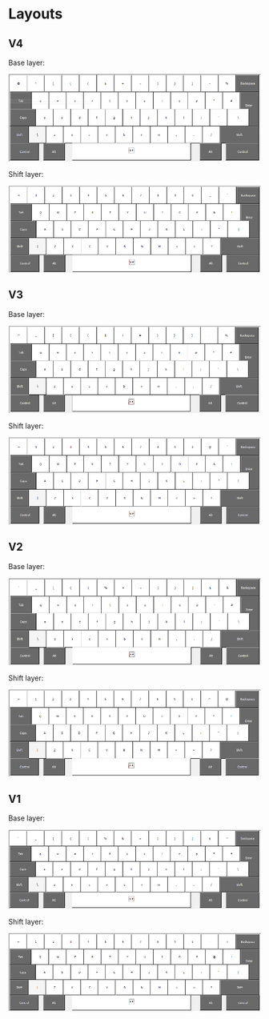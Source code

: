 # Layouts

## V4

Base layer:

![](../pics/layout_base_V4.png)

Shift layer:

![](../pics/layout_shift_V4.png)

## V3

Base layer:

![](../pics/layout_base_V3.png)

Shift layer:

![](../pics/layout_shift_V3.png)

## V2

Base layer:

![](../pics/layout_base_V2.png)

Shift layer:

![](../pics/layout_shift_V2.png)

## V1

Base layer:

![](../pics/layout_base.png)

Shift layer:

![](../pics/layout_shift.png)

